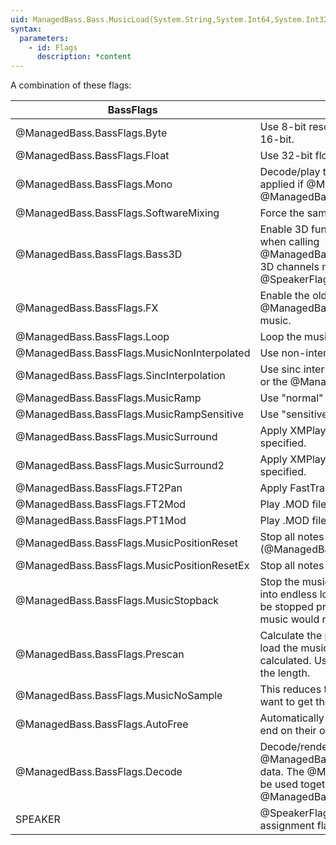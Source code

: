 ```yaml
---
uid: ManagedBass.Bass.MusicLoad(System.String,System.Int64,System.Int32,ManagedBass.BassFlags,System.Int32)
syntax:
  parameters:
    - id: Flags
      description: *content
---
```


A combination of these flags:  

BassFlags                                   | Description
--------------------------------------------|-------------
@ManagedBass.BassFlags.Byte                 | Use 8-bit resolution. If neither this or the @ManagedBass.BassFlags.Float flags are specified, then the stream is 16-bit.
@ManagedBass.BassFlags.Float                | Use 32-bit floating-point sample data. See @FloatChannels for info.
@ManagedBass.BassFlags.Mono                 | Decode/play the music in mono, reducing the CPU usage (if it was originally stereo). This flag is automatically applied if @ManagedBass.DeviceInitFlags.Mono was specified when calling @ManagedBass.Bass.Init(System.Int32,System.Int32,ManagedBass.DeviceInitFlags,System.IntPtr,System.IntPtr).
@ManagedBass.BassFlags.SoftwareMixing       | Force the sample to not use hardware mixing.
@ManagedBass.BassFlags.Bass3D               | Enable 3D functionality. This requires that the @ManagedBass.DeviceInitFlags.Device3D flag was specified when calling @ManagedBass.Bass.Init(System.Int32,System.Int32,ManagedBass.DeviceInitFlags,System.IntPtr,System.IntPtr). 3D channels must also be mono, so @ManagedBass.BassFlags.Mono is automatically applied. The @SpeakerFlags cannot be used together with this flag.
@ManagedBass.BassFlags.FX                   | Enable the old implementation of DirectX 8 effects. See the @DX8Impl section for details. Use @ManagedBass.Bass.ChannelSetFX(System.Int32,ManagedBass.EffectType,System.Int32) to add effects to the music.
@ManagedBass.BassFlags.Loop                 | Loop the music.
@ManagedBass.BassFlags.MusicNonInterpolated | Use non-interpolated sample mixing. This generally reduces the sound quality, but can be good for chip-tunes.
@ManagedBass.BassFlags.SincInterpolation    | Use sinc interpolated sample mixing. This increases the sound quality, but also requires more CPU. If neither this or the @ManagedBass.BassFlags.MusicNonInterpolated flag is specified, linear interpolation is used.
@ManagedBass.BassFlags.MusicRamp            | Use "normal" ramping (as in FastTracker 2).
@ManagedBass.BassFlags.MusicRampSensitive   | Use "sensitive" ramping.
@ManagedBass.BassFlags.MusicSurround        | Apply XMPlay's surround sound to the music. This is ignored if @ManagedBass.BassFlags.Mono flag is also specified.
@ManagedBass.BassFlags.MusicSurround2       | Apply XMPlay's surround sound 2 to the music. This is ignored if @ManagedBass.BassFlags.Mono flag is also specified.
@ManagedBass.BassFlags.FT2Pan               | Apply FastTracker 2 panning to XM files.
@ManagedBass.BassFlags.FT2Mod               | Play .MOD files as FastTracker 2 would, including applying FastTracker 2 panning.
@ManagedBass.BassFlags.PT1Mod               | Play .MOD files as ProTracker 1 would.
@ManagedBass.BassFlags.MusicPositionReset   | Stop all notes when seeking (@ManagedBass.Bass.ChannelSetPosition(System.Int32,System.Int64,ManagedBass.PositionFlags)).
@ManagedBass.BassFlags.MusicPositionResetEx | Stop all notes and reset BPM/etc when seeking.
@ManagedBass.BassFlags.MusicStopback        | Stop the music when a backward jump effect is played. This stops musics that never reach the end from going into endless loops. Some MOD musics are designed to jump all over the place, so this flag would cause those to be stopped prematurely. If this flag is used together with the @ManagedBass.BassFlags.Loop flag, then the music would not be stopped but any @ManagedBass.SyncFlags.End sync would be triggered.
@ManagedBass.BassFlags.Prescan              | Calculate the playback length of the music, and enable seeking in bytes. This slightly increases the time taken to load the music, depending on how long it is. In the case of musics that loop, the length until the loop occurs is calculated. Use @ManagedBass.Bass.ChannelGetLength(System.Int32,ManagedBass.PositionFlags) to retrieve the length.
@ManagedBass.BassFlags.MusicNoSample        | This reduces the time (and memory) taken to load the music, notably with MO3 files, which is useful if you just want to get the text and/or length of the music without playing it.
@ManagedBass.BassFlags.AutoFree             | Automatically free the music when playback ends. Note that some musics have infinite loops, so never actually end on their own.
@ManagedBass.BassFlags.Decode               | Decode/render the sample data, without playing it. Use @ManagedBass.Bass.ChannelGetData(System.Int32,System.IntPtr,System.Int64) to retrieve decoded sample data. The @ManagedBass.BassFlags.Bass3D, @ManagedBass.BassFlags.AutoFree and @SpeakerFlags cannot be used together with this flag. The @ManagedBass.BassFlags.SoftwareMixing and @ManagedBass.BassFlags.FX flags are also ignored.
SPEAKER                                     | @SpeakerFlags. The @ManagedBass.BassFlags.Mono flag is automatically applied when using a mono speaker assignment flag.